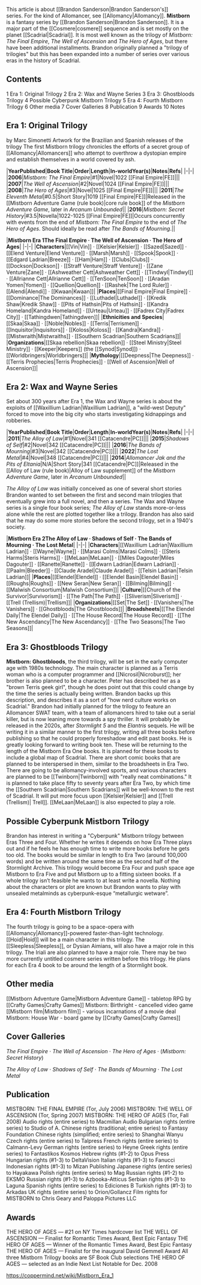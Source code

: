 This article is about [[Brandon Sanderson\|Brandon Sanderson's]] series. For the kind of Allomancer, see [[Allomancy\|Allomancy]].
**Mistborn** is a fantasy series by [[Brandon Sanderson\|Brandon Sanderson]]. It is a major part of the [[Cosmere\|cosmere]] sequence and is set mostly on the planet [[Scadrial\|Scadrial]].
It is most well known as the trilogy of *Mistborn: The Final Empire*, *The Well of Ascension* and *The Hero of Ages*, but there have been additional installments. Brandon originally planned a "trilogy of trilogies" but this has been expanded into a number of series over various eras in the history of Scadrial.

## Contents

1 Era 1: Original Trilogy
2 Era 2: Wax and Wayne Series
3 Era 3: Ghostbloods Trilogy
4 Possible Cyberpunk Mistborn Trilogy
5 Era 4: Fourth Mistborn Trilogy
6 Other media
7 Cover Galleries
8 Publication
9 Awards
10 Notes




## Era 1: Original Trilogy
 by  Marc Simonetti  Artwork for the Brazilian and Spanish releases of the trilogy
The first Mistborn trilogy chronicles the efforts of a secret group of [[Allomancy\|Allomancers]] who attempt to overthrow a dystopian empire and establish themselves in a world covered by ash.

|**YearPublished**|**Book Title**|**Order**|**Length**|**In-worldYear(s)**|**Notes**|**Refs**|
|-|-|
|**2006**|*Mistborn: The Final Empire*|#1|Novel|1022 [[Final Empire\|FE]]|||
|**2007**|*The Well of Ascension*|#2|Novel|1024 [[Final Empire\|FE]]|||
|**2008**|*The Hero of Ages*|#3|Novel|1025 [[Final Empire\|FE]]|||
|**2011**|*The Eleventh Metal*|#0.5|Short Story|1019 [[Final Empire\|FE]]|Released in the [[Mistborn Adventure Game (rule book)\|core rule book]] of the *Mistborn Adventure Game*, later in *Arcanum Unbounded*||
|**2016**|*Mistborn: Secret History*|#3.5|Novella|1022-1025 [[Final Empire\|FE]]|Occurs concurrently with events from the end of *Mistborn: The Final Empire* to the end of *The Hero of Ages*. Should ideally be read after *The Bands of Mourning*.||



|**Mistborn Era 1The Final Empire · The Well of Ascension · The Hero of Ages**|
|-|-|
|**Characters**|[[Vin\|Vin]] · [[Kelsier\|Kelsier]] · [[Sazed\|Sazed]] · [[Elend Venture\|Elend Venture]] · [[Marsh\|Marsh]] · [[Spook\|Spook]] · [[Edgard Ladrian\|Breeze]] · [[Ham\|Ham]] · [[Clubs\|Clubs]] · [[Dockson\|Dockson]] · [[Straff Venture\|Straff Venture]] · [[Zane Venture\|Zane]] · [[Ashweather Cett\|Ashweather Cett]] · [[Tindwyl\|Tindwyl]] · [[Allrianne Cett\|Allrianne Cett]] · [[TenSoon\|TenSoon]] · [[Aradan Yomen\|Yomen]] · [[Quellion\|Quellion]] · [[Rashek\|The Lord Ruler]] · [[Alendi\|Alendi]] · [[Kwaan\|Kwaan]]|
|**Places**|[[Final Empire\|Final Empire]] · [[Dominance\|The Dominances]] · [[Luthadel\|Luthadel]] · [[Kredik Shaw\|Kredik Shaw]] · [[Pits of Hathsin\|Pits of Hathsin]] · [[Kandra Homeland\|Kandra Homeland]] · [[Urteau\|Urteau]] · [[Fadrex City\|Fadrex City]] · [[Tathingdwen\|Tathingdwen]]|
|**Ethnicities and Species**|[[Skaa\|Skaa]] · [[Noble\|Nobles]] · [[Terris\|Terrismen]] · [[Inquisitor\|Inquisitors]] · [[Koloss\|Koloss]] · [[Kandra\|Kandra]] · [[Mistwraith\|Mistwraiths]] · [[Southern Scadrian\|Southern Scadrians]]|
|**Organizations**|[[Skaa rebellion\|Skaa rebellion]] · [[Steel Ministry\|Steel Ministry]] · [[Keeper\|Keepers]] (the [[Synod\|Synod]]) · [[Worldbringers\|Worldbringers]]|
|**Mythology**|[[Deepness\|The Deepness]] · [[Terris Prophecies\|Terris Prophecies]] · [[Well of Ascension\|Well of Ascension]]|



## Era 2: Wax and Wayne Series
Set about 300 years after Era 1, the Wax and Wayne series is about the exploits of [[Waxillium Ladrian\|Waxillium Ladrian]], a "wild-west Deputy" forced to move into the big city who starts investigating kidnappings and robberies.

|**YearPublished**|**Book Title**|**Order**|**Length**|**In-worldYear(s)**|**Notes**|**Refs**|
|-|-|
|**2011**|*The Alloy of Law*|#1|Novel|341 [[Catacendre\|PC]]|||
|**2015**|*Shadows of Self*|#2|Novel|342 [[Catacendre\|PC]]|||
|**2016**|*The Bands of Mourning*|#3|Novel|342 [[Catacendre\|PC]]|||
|**2022**|*The Lost Metal*|#4|Novel|348 [[Catacendre\|PC]]|||
|**2014**|*Allomancer Jak and the Pits of Eltania*|N/A|Short Story|341 [[Catacendre\|PC]]|Released in the [[Alloy of Law (rule book)\|Alloy of Law supplement]] of the *Mistborn Adventure Game*, later in *Arcanum Unbounded*||

*The Alloy of Law* was initially conceived as one of several short stories Brandon wanted to set between the first and second main trilogies that eventually grew into a full novel, and then a series. The Wax and Wayne series is a single four book series; *The Alloy of Law* stands more-or-less alone while the rest are plotted together like a trilogy.
Brandon has also said that he may do some more stories before the second trilogy, set in a 1940's society.


|**Mistborn Era 2The Alloy of Law · Shadows of Self · The Bands of Mourning · The Lost Metal**|
|-|-|
|**Characters**|[[Waxillium Ladrian\|Waxillium Ladrian]] · [[Wayne\|Wayne]] · [[Marasi Colms\|Marasi Colms]] · [[Steris Harms\|Steris Harms]] · [[MeLaan\|MeLaan]] · [[Miles Dagouter\|Miles Dagouter]] · [[Ranette\|Ranette]] · [[Edwarn Ladrian\|Edwarn Ladrian]] · [[Paalm\|Bleeder]] · [[Claude Aradel\|Claude Aradel]] · [[Telsin Ladrian\|Telsin Ladrian]]|
|**Places**|[[Elendel\|Elendel]] · [[Elendel Basin\|Elendel Basin]] · [[Roughs\|Roughs]] · [[New Seran\|New Seran]] · [[Bilming\|Bilming]] · [[Malwish Consortium\|Malwish Consortium]]|
|**Culture**|[[Church of the Survivor\|Survivorism]] · [[The Path\|The Path]] · [[Sliverism\|Sliverism]] · [[Trell (Trellism)\|Trellism]]|
|**Organizations**|[[Set\|The Set]] · [[Vanishers\|The Vanishers]] · [[Ghostbloods\|The Ghostbloods]]|
|**Broadsheets**|[[The Elendel Daily\|The Elendel Daily]] · [[The House Record\|The House Record]] · [[The New Ascendancy\|The New Ascendancy]] · [[The Two Seasons\|The Two Seasons]]|



## Era 3: Ghostbloods Trilogy
**Mistborn: Ghostbloods**, the third trilogy, will be set in the early computer age with 1980s technology. The main character is planned as a Terris woman who is a computer programmer and [[Nicrosil\|Nicroburst]]; her brother is also planned to be a character. Peter has described her as a "brown Terris geek girl", though he does point out that this could change by the time the series is actually being written. Brandon backs up this description, and describes it as a sort of "how nerd culture works on Scadrial." Brandon had initially planned for the trilogy to feature an Allomancer SWAT team, with a team of allomancers hired to take out a serial killer, but is now leaning more towards a spy thriller. It will probably be released in the 2020s, after *Stormlight 5* and the *Elantris* sequels.
He will be writing it in a similar manner to the first trilogy, writing all three books before publishing so that he could properly foreshadow and edit past books. He is greatly looking forward to writing book ten. These will be returning to the length of the Mistborn Era One books.
It is planned for these books to include a global map of Scadrial. There are short comic books that are planned to be interspersed in them, similar to the broadsheets in Era Two. There are going to be allomancy-involved sports, and various characters are planned to be [[Twinborn\|Twinborn]] with "really neat combinations." It is planned to take place fifty to seventy years after Era Two, by which time the [[Southern Scadrian\|Southern Scadrians]] will be well-known to the rest of Scadrial. It will put more focus upon [[Kelsier\|Kelsier]] and [[Trell (Trellism)\| Trell]]. [[MeLaan\|MeLaan]] is also expected to play a role.

## Possible Cyberpunk Mistborn Trilogy
Brandon has interest in writing a "Cyberpunk" Mistborn trilogy between Eras Three and Four. Whether he writes it depends on how Era Three plays out and if he feels he has enough time to write more books before he gets too old. The books would be similar in length to Era Two (around 100,000 words) and be written around the same time as the second half of the Stormlight Archive. This trilogy would become Era Four and push space age Mistborn to Era Five and put Mistborn up to a fitting sixteen books. If a whole trilogy isn’t feasible he wants to at least write a novella. Nothing about the characters or plot are known but Brandon wants to play with unsealed metalminds as cyberpunk-esque “metallurgic wetware”.


## Era 4: Fourth Mistborn Trilogy
The fourth trilogy is going to be a space-opera with [[Allomancy\|Allomancy]]-powered faster-than-light technology. [[Hoid\|Hoid]] will be a main character in this trilogy. The [[Sleepless\|Sleepless]], or Dysian Aimians, will also have a major role in this trilogy. The Iriali are also planned to have a major role.
There may be two more currently untitled cosmere series written before this trilogy.
He plans for each Era 4 book to be around the length of a Stormlight book.

## Other media
[[Mistborn Adventure Game\|Mistborn Adventure Game]] - tabletop RPG by [[Crafty Games\|Crafty Games]]
Mistborn: Birthright - cancelled video game
[[Mistborn film\|Mistborn film]] - various incarnations of a movie deal
Mistborn: House War - board game by [[Crafty Games\|Crafty Games]]
## Cover Galleries

*The Final Empire* · *The Well of Ascension* · *The Hero of Ages* · (*Mistborn: Secret History*)

*The Alloy of Law* · *Shadows of Self* · *The Bands of Mourning* · *The Lost Metal*
## Publication

MISTBORN: THE FINAL EMPIRE (Tor, July 2006)
MISTBORN: THE WELL OF ASCENSION (Tor, Spring 2007)
MISTBORN: THE HERO OF AGES (Tor, Fall 2008)
Audio rights (entire series) to Macmillan Audio
Bulgarian rights (entire series) to Studio of A.
Chinese rights (traditional; entire series) to Fantasy Foundation
Chinese rights (simplified; entire series) to Shanghai Wanyu
Czech rights (entire series) to Talpress
French rights (entire series) to Calmann-Levy
German rights (entire series) to Heyne
Greek rights (entire series) to Fantastikos Kosmos
Hebrew rights (#1-2) to Opus Press
Hungarian rights (#1-3) to DeltaVision
Italian rights (#1-3) to Fanucci
Indonesian rights (#1-3) to Mizan Publishing
Japanese rights (entire series) to Hayakawa
Polish rights (entire series) to Mag
Russian rights (#1-2) to EKSMO
Russian rights (#1-3) to Azbooka-Atticus
Serbian rights (#1-3) to Laguna
Spanish rights (entire series) to Ediciones B
Turkish rights (#1-3) to Arkadas
UK rights (entire series) to Orion/Gollancz
Film rights for MISTBORN to Chris Geary and Paloppa Pictures LLC

## Awards
THE HERO OF AGES — #21 on NY Times hardcover list
THE WELL OF ASCENSION — Finalist for Romantic Times Award, Best Epic Fantasy
THE HERO OF AGES — Winner of the Romantic Times Award, Best Epic Fantasy
THE HERO OF AGES — Finalist for the inaugural David Gemmell Award
All three Mistborn Trilogy books are SF Book Club selections
THE HERO OF AGES — selected as an Indie Next List Notable for Dec. 2008


https://coppermind.net/wiki/Mistborn_Era_1